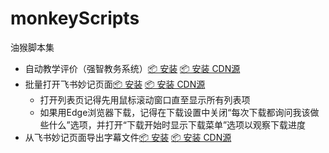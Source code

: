 # monkeyScripts
油猴脚本集
- 自动教学评价（强智教务系统）[📦 安装](https://github.com/initH271/monkeyScripts/raw/master/hufe%E8%87%AA%E5%8A%A8%E6%95%99%E5%AD%A6%E8%AF%84%E4%BB%B7.user.js) [📦 安装 CDN源](https://fastly.jsdelivr.net/gh/initH271/monkeyScripts@master/hufe%E8%87%AA%E5%8A%A8%E6%95%99%E5%AD%A6%E8%AF%84%E4%BB%B7.user.js)
- 批量打开飞书妙记页面[📦 安装](https://github.com/initH271/monkeyScripts/raw/master/hufe%E8%87%AA%E5%8A%A8%E6%95%99%E5%AD%A6%E8%AF%84%E4%BB%B7.user.js) [📦 安装 CDN源](https://fastly.jsdelivr.net/gh/initH271/monkeyScripts@master/hufe%E8%87%AA%E5%8A%A8%E6%95%99%E5%AD%A6%E8%AF%84%E4%BB%B7.user.js)
  - 打开列表页记得先用鼠标滚动窗口直至显示所有列表项
  - 如果用Edge浏览器下载，记得在下载设置中关闭“每次下载都询问我该做些什么”选项，并打开“下载开始时显示下载菜单”选项以观察下载进度
- 从飞书妙记页面导出字幕文件[📦 安装](https://github.com/initH271/monkeyScripts/raw/master/hufe%E8%87%AA%E5%8A%A8%E6%95%99%E5%AD%A6%E8%AF%84%E4%BB%B7.user.js) [📦 安装 CDN源](https://fastly.jsdelivr.net/gh/initH271/monkeyScripts@master/hufe%E8%87%AA%E5%8A%A8%E6%95%99%E5%AD%A6%E8%AF%84%E4%BB%B7.user.js)
